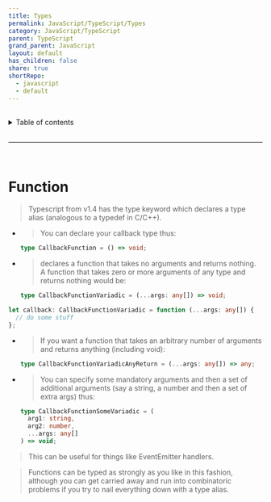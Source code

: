 ```yaml
---
title: Types
permalink: JavaScript/TypeScript/Types
category: JavaScript/TypeScript
parent: TypeScript
grand_parent: JavaScript
layout: default
has_children: false
share: true
shortRepo:
  - javascript
  - default
---
```


<br/>

<details markdown="block">                
<summary>                
Table of contents                
</summary>                
{: .text-delta }                
1. TOC                
{:toc}                
</details>

<br/>

---

<br/>

# Function

> Typescript from v1.4 has the type keyword which declares a type alias (analogous to a typedef in C/C++).

- > You can declare your callback type thus:

  ```typescript
  type CallbackFunction = () => void;
  ```

- > declares a function that takes no arguments and returns nothing. A function that takes zero or more arguments of any type and returns nothing would be:
  ```typescript
  type CallbackFunctionVariadic = (...args: any[]) => void;
  ```

```typescript
let callback: CallbackFunctionVariadic = function (...args: any[]) {
  // do some stuff
};
```

- > If you want a function that takes an arbitrary number of arguments and returns anything (including void):

  ```typescript
  type CallbackFunctionVariadicAnyReturn = (...args: any[]) => any;
  ```

- > You can specify some mandatory arguments and then a set of additional arguments (say a string, a number and then a set of extra args) thus:

  ```typescript
  type CallbackFunctionSomeVariadic = (
    arg1: string,
    arg2: number,
    ...args: any[]
  ) => void;
  ```

> This can be useful for things like EventEmitter handlers.

> Functions can be typed as strongly as you like in this fashion, although you can get carried away and run into combinatoric problems if you try to nail everything down with a type alias.
